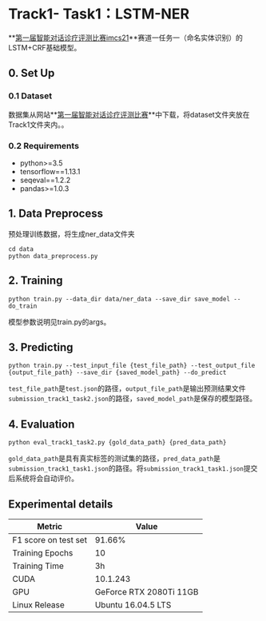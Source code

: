 

# Track1- Task1：LSTM-NER
**[第一届智能对话诊疗评测比赛imcs21](http://www.fudan-disc.com/sharedtask/imcs21/index.html)**赛道一任务一（命名实体识别）的LSTM+CRF基础模型。

## 0. Set Up

### 0.1 Dataset

数据集从网站**[第一届智能对话诊疗评测比赛](http://www.fudan-disc.com/sharedtask/imcs21/index.html)**中下载，将dataset文件夹放在Track1文件夹内。。

### 0.2 Requirements

- python>=3.5
- tensorflow==1.13.1
- seqeval==1.2.2
- pandas>=1.0.3

## 1. Data Preprocess 

预处理训练数据，将生成ner_data文件夹

```
cd data
python data_preprocess.py
```

## 2. Training

```
python train.py --data_dir data/ner_data --save_dir save_model --do_train
```

模型参数说明见train.py的args。

## 3. Predicting

```
python train.py --test_input_file {test_file_path} --test_output_file {output_file_path} --save_dir {saved_model_path} --do_predict
```

`test_file_path`是`test.json`的路径，`output_file_path`是输出预测结果文件`submission_track1_task2.json`的路径，`saved_model_path`是保存的模型路径。

## 4. Evaluation

```
python eval_track1_task2.py {gold_data_path} {pred_data_path}
```

`gold_data_path`是具有真实标签的测试集的路径，`pred_data_path`是`submission_track1_task1.json`的路径。将`submission_track1_task1.json`提交后系统将会自动评价。


## Experimental details

| Metric               | Value                   |
| -------------------- | ----------------------- |
| F1 score on test set | 91.66%                  |
| Training Epochs      | 10                      |
| Training Time        | 3h                      |
| CUDA                 | 10.1.243                |
| GPU                  | GeForce RTX 2080Ti 11GB |
| Linux Release        | Ubuntu 16.04.5 LTS      |